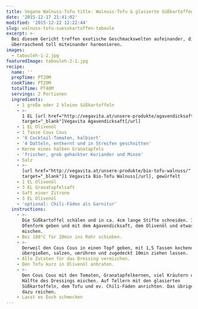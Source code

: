 ```yaml
---
title: Vegane Walnuss-Tofu title: Walnuss-Tofu & glasierte Süßkartoffen auf Granatapfel-Taboulé glasierte Süßkartoffen auf Granatapfel-Taboulé
date: '2015-12-17 21:41:02'
modified: '2015-12-22 12:22:44'
slug: walnuss-tofu-suesskartoffen-taboule
excerpt: >-
  Bei diesem Gericht treffen exotische Geschmackswelten aufeinander, die
  überraschend toll miteinander harmonieren. 
images:
  - tabouleh-1-2.jpg
featuredImage: tabouleh-2-1.jpg
recipe:
  name: ''
  prepTime: PT20M
  cookTime: PT20M
  totalTime: PT40M
  servings: 2 Portionen
  ingredients:
    - 1 große oder 2 kleine Süßkartoffeln
    - >-
      1 EL [url href="http://vegavita.at/unsere-produkte/agavendicksaft/"
      target="_blank"]Vegavita Agavendicksaft[/url]
    - 1 EL Olivenöl
    - 1 Tasse Cous Cous
    - '8 Cocktail-Tomaten, halbiert'
    - '4 Datteln, entkernt und in Streifen geschnitten'
    - Kerne eines halben Granatapfels
    - 'frischer, grob gehackter Koriander und Minze'
    - Salz
    - >-
      [url href="http://vegavita.at/unsere-produkte/bio-tofu-walnuss/"
      target="_blank"]1 Vegavita Bio-Tofu Walnuss[/url], gewürfelt
    - 1 EL Olivenöl
    - 3 EL Granatapfelsaft
    - Saft einer Zitrone
    - 3 EL Olivenöl
    - 'optional: Chili-Fäden als Garnitur'
  instructions:
    - >-
      Die Süßkartoffel schälen und in ca. 4cm lange Stifte schneiden. In eine
      Ofenform geben und mit dem Agavendicksaft, dem Olivenöl und etwas Salz
      mischen.
    - Bei 180°C für 20min ins Rohr schieben.
    - >-
      Derweil den Cous Cous in einen Topf geben, mit 1,5 Tassen kochendem Wasser
      übergießen, salzen, umrühren und zugedeckt 10min ziehen lassen.
    - Alle Zutaten für das Dressing vermischen.
    - Den Tofu kurz in Olivenöl anbraten.
    - >-
      Den Cous Cous mit den Tomaten, Granatapfelkernen, viel Kräutern und der
      Hälfte des Dressings mischen. Auf Tellern mit den glasierten
      Süßkartoffeln, dem Tofu und ev. Chili-Fäden anrichten. Das übrige Dressing
      dazu reichen.
    - Lasst es Euch schmecken
---
```


<!-- Image removed (no copyright): tabouleh-1-2-640x400.jpg -->
